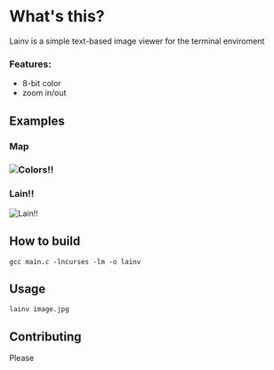 <h1> What's this? </h1>

Lainv is a simple text-based image viewer for the terminal enviroment

<h3>Features:</h3>

* 8-bit color
* zoom in/out

<h2>Examples</h2>

<h3>Map<h3>
  
![Colors!!](https://i.imgur.com/PwvSHNd.png)

  <h3>Lain!!</h3>
  
![Lain!!](https://i.imgur.com/scUcd41.png)

<h2> How to build </h2>

```
gcc main.c -lncurses -lm -o lainv
```

<h2> Usage </h2>

```
lainv image.jpg
```

<h2> Contributing </h2>

Please
